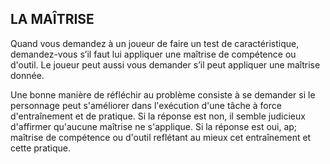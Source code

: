 ## LA MAÎTRISE


Quand vous demandez à un joueur de faire un test de
caractéristique, demandez-vous s’il faut lui appliquer une
maîtrise de compétence ou d'outil. Le joueur peut aussi vous
demander s’il peut appliquer une maîtrise donnée.

Une bonne manière de réfléchir au problème consiste à se
demander si le personnage peut s'améliorer dans l'exécution
d'une tâche à force d'entraînement et de pratique. Si la
réponse est non, il semble judicieux d'affirmer qu'aucune
maîtrise ne s'applique. Si la réponse est oui, ap;
maîtrise de compétence ou d'outil reflétant au mieux cet
entraînement et cette pratique.
